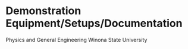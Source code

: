# Demonstration Equipment/Setups/Documentation

Physics and General Engineering
Winona State University
